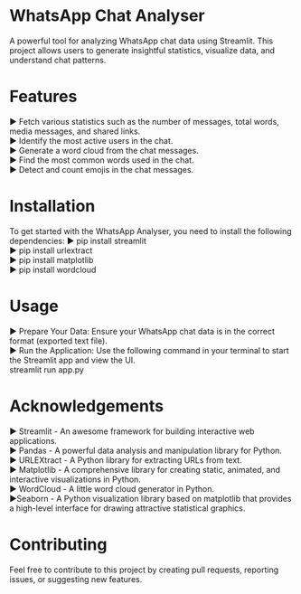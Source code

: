 # WhatsApp Chat Analyser
A powerful tool for analyzing WhatsApp chat data using Streamlit. This project allows users to generate insightful statistics, visualize data, and understand chat patterns.

# Features
► Fetch various statistics such as the number of messages, total words, media messages, and shared links.<br>
► Identify the most active users in the chat.<br>
► Generate a word cloud from the chat messages.<br>
► Find the most common words used in the chat.<br>
► Detect and count emojis in the chat messages.<br>

# Installation
To get started with the WhatsApp Analyser, you need to install the following dependencies:
► pip install streamlit<br>
► pip install urlextract<br>
► pip install matplotlib<br>
► pip install wordcloud<br>

# Usage
► Prepare Your Data: Ensure your WhatsApp chat data is in the correct format (exported text file).<br>
► Run the Application: Use the following command in your terminal to start the Streamlit app and view the UI.<br>
        streamlit run app.py

# Acknowledgements
► Streamlit - An awesome framework for building interactive web applications.<br>
► Pandas - A powerful data analysis and manipulation library for Python.<br>
► URLEXtract - A Python library for extracting URLs from text.<br>
► Matplotlib - A comprehensive library for creating static, animated, and interactive visualizations in Python.<br>
► WordCloud - A little word cloud generator in Python.<br>
►Seaborn - A Python visualization library based on matplotlib that provides a high-level interface for drawing attractive statistical graphics.<br>

# Contributing
Feel free to contribute to this project by creating pull requests, reporting issues, or suggesting new features.
